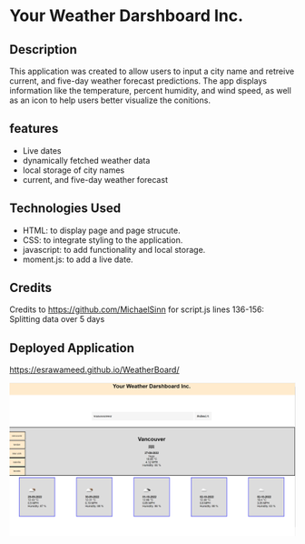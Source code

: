 # Your Weather Darshboard Inc.

## Description
This application was created to allow users to input a city name and retreive current, and five-day weather forecast predictions. The app displays information like the temperature, percent humidity, and wind speed, as well as an icon to help users better visualize the conitions.
## features
- Live dates
- dynamically fetched weather data
- local storage of city names
- current, and five-day weather forecast
## Technologies Used
- HTML: to display page and page strucute.
- CSS: to integrate styling to the application.
- javascript: to add functionality and local storage.
- moment.js: to add a live date.

## Credits
Credits to https://github.com/MichaelSinn for script.js lines 136-156: Splitting data over 5 days

## Deployed Application
https://esrawameed.github.io/WeatherBoard/

![Alt text](assets/images/image%201.png "Final Look")
